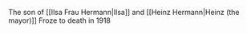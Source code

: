 The son of [[Ilsa Frau Hermann|Ilsa]] and [[Heinz Hermann|Heinz (the mayor)]]
Froze to death in 1918